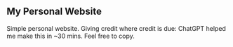 ## My Personal Website

Simple personal website. Giving credit where credit is due: ChatGPT helped me make this in ~30 mins. Feel free to copy.
